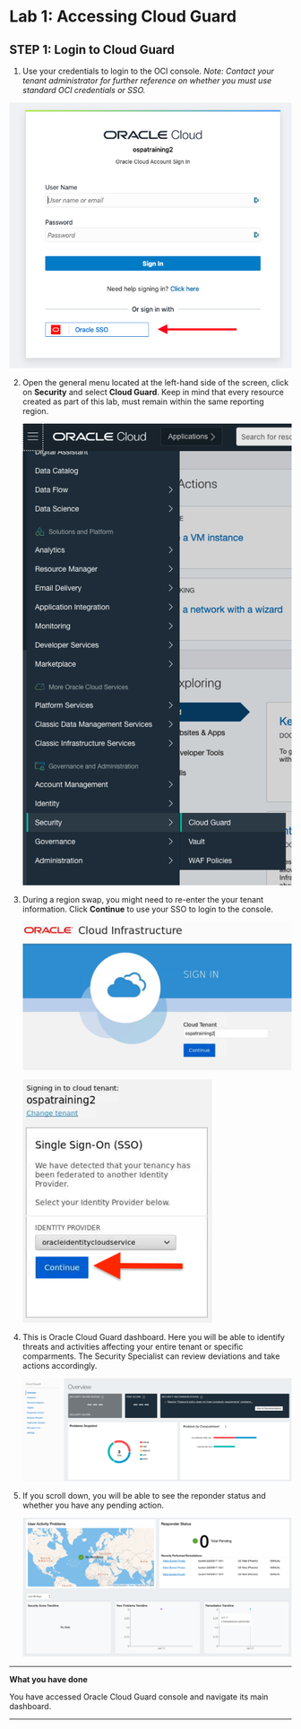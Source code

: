 # Lab 1: Accessing Cloud Guard

## STEP 1: Login to Cloud Guard

1. Use your credentials to login to the OCI console. *Note: Contact your tenant administrator for further reference on whether you must use standard OCI credentials or SSO.*


![](./images/luna_credentials_3.png)


2. Open the general menu located at the left-hand side of the screen, click on **Security** and select **Cloud Guard**. Keep in mind that every resource created as part of this lab, must remain within the same reporting region.
   
   ![](./images/1.png)

3. During a region swap, you might need to re-enter the your tenant information. Click **Continue** to use your SSO to login to the console.

    ![](./images/tenant.png)

    ![](./images/sso.png)

4. This is Oracle Cloud Guard dashboard. Here you will be able to identify threats and activities affecting your entire tenant or specific comparments. The Security Specialist can review deviations and take actions accordingly.

    ![](./images/2.png)

5. If you scroll down, you will be able to see the reponder status and whether you have any pending action.

    ![](./images/3.png) 

******

**What you have done**

You have accessed Oracle Cloud Guard console and navigate its main dashboard.

******